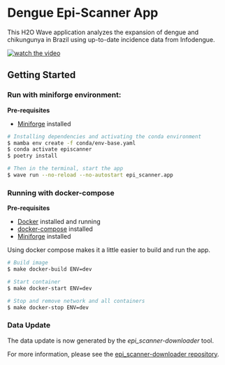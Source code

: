 # Dengue Epi-Scanner App

This H2O Wave application analyzes the expansion of dengue and chikungunya in Brazil using up-to-date incidence data from Infodengue.


[![watch the video](https://img.youtube.com/vi/LQmMhVWVJUs/hqdefault.jpg)](https://youtu.be/LQmMhVWVJUs)

## Getting Started

### Run with miniforge environment:

**Pre-requisites**

* [Miniforge](https://github.com/conda-forge/miniforge) installed

 ```bash
 # Installing dependencies and activating the conda environment
$ mamba env create -f conda/env-base.yaml
$ conda activate episcanner 
$ poetry install
```

```bash
# Then in the terminal, start the app
$ wave run --no-reload --no-autostart epi_scanner.app
```

### Running with docker-compose
**Pre-requisites**

- [Docker](https://docs.docker.com/get-docker/) installed and running
- [docker-compose](https://docs.docker.com/compose/install/) installed
- [Miniforge](https://github.com/conda-forge/miniforge) installed

Using docker compose makes it a little easier to build and run the app.

```bash
# Build image
$ make docker-build ENV=dev

# Start container
$ make docker-start ENV=dev

# Stop and remove network and all containers
$ make docker-stop ENV=dev
```

### Data Update
The data update is now generated by the *epi_scanner-downloader* tool.

For more information, please see the [epi_scanner-downloader repository](https://github.com/AlertaDengue/episcanner-downloader/tree/main/epi_scanner).

